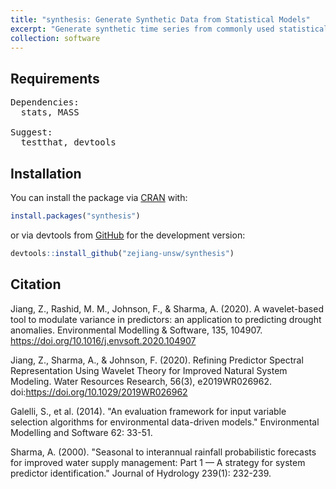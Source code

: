 ```yaml
---
title: "synthesis: Generate Synthetic Data from Statistical Models"
excerpt: "Generate synthetic time series from commonly used statistical models, including linear, nonlinear and chaotic systems.<br/><img src='/images/synthesis.png'>"
collection: software
---
```


## Requirements
<pre>
Dependencies:
  stats, MASS

Suggest:
  testthat, devtools
</pre>

## Installation

You can install the package via [CRAN](http://cran.r-project.org/) with: 

``` r
install.packages("synthesis")
```

or via devtools from [GitHub](https://github.com/) for the development version:

``` r
devtools::install_github("zejiang-unsw/synthesis")
```

## Citation
Jiang, Z., Rashid, M. M., Johnson, F., & Sharma, A. (2020). A wavelet-based tool to modulate variance in predictors: an application to predicting drought anomalies. Environmental Modelling & Software, 135, 104907. https://doi.org/10.1016/j.envsoft.2020.104907

Jiang, Z., Sharma, A., & Johnson, F. (2020). Refining Predictor Spectral Representation Using Wavelet Theory for Improved Natural System Modeling. Water Resources Research, 56(3), e2019WR026962. doi:https://doi.org/10.1029/2019WR026962

Galelli, S., et al. (2014). "An evaluation framework for input variable selection algorithms for environmental data-driven models." Environmental Modelling and Software 62: 33-51.
	
Sharma, A. (2000). "Seasonal to interannual rainfall probabilistic forecasts for improved water supply management: Part 1 — A strategy for system predictor identification." Journal of Hydrology 239(1): 232-239.
